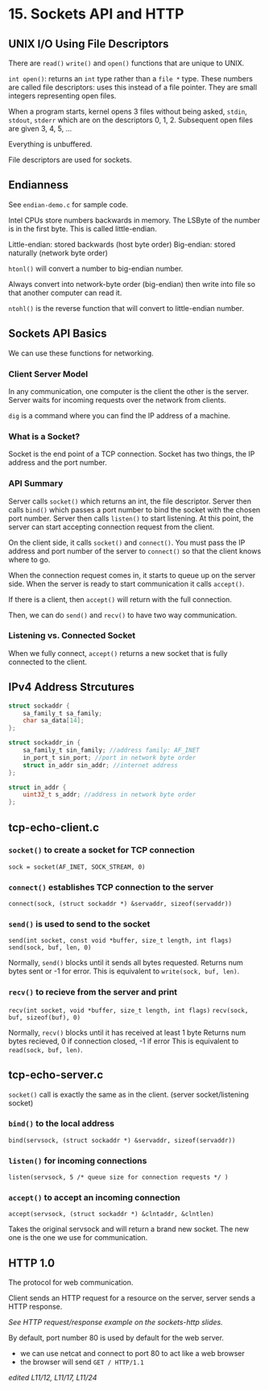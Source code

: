 # 15. Sockets API and HTTP

## UNIX I/O Using File Descriptors

There are `read()` `write()` and `open()` functions that are unique to UNIX. 

`int open()`: returns an `int` type rather than a `file *` type.
These numbers are called file descriptors: uses this instead of a file pointer. They are small integers representing open files.

When a program starts, kernel opens 3 files without being asked, `stdin`, `stdout`, `stderr` which are on the descriptors 0, 1, 2.
Subsequent open files are given 3, 4, 5, ...

Everything is unbuffered.

File descriptors are used for sockets.

## Endianness

See `endian-demo.c` for sample code.

Intel CPUs store numbers backwards in memory. The LSByte of the number is in the first byte.
This is called little-endian.

Little-endian: stored backwards (host byte order)
Big-endian: stored naturally (network byte order)

`htonl()` will convert a number to big-endian number.

Always convert into network-byte order (big-endian) then write into file so that another computer can read it. 

`ntohl()` is the reverse function that will convert to little-endian number. 

## Sockets API Basics

We can use these functions for networking.

### Client Server Model

In any communication, one computer is the client the other is the server.
Server waits for incoming requests over the network from clients. 

`dig` is a command where you can find the IP address of a machine.

### What is a Socket?

Socket is the end point of a TCP connection.
Socket has two things, the IP address and the port number.

### API Summary

Server calls `socket()` which returns an int, the file descriptor.
Server then calls `bind()` which passes a port number to bind the socket with the chosen port number.
Server then calls `listen()` to start listening.
At this point, the server can start accepting connection request from the client.

On the client side, it calls `socket()` and `connect()`.
You must pass the IP address and port number of the server to `connect()` so that the client knows where to go.

When the connection request comes in, it starts to queue up on the server side. When the server is ready to start communication it calls `accept()`. 

If there is a client, then `accept()` will return with the full connection.

Then, we can do `send()` and `recv()` to have two way communication.

### Listening vs. Connected Socket

When we fully connect, `accept()` returns a new socket that is fully connected to the client.

## IPv4 Address Strcutures

```C
struct sockaddr {
    sa_family_t sa_family;
    char sa_data[14];
};

struct sockaddr_in {
    sa_family_t sin_family; //address family: AF_INET
    in_port_t sin_port; //port in network byte order
    struct in_addr sin_addr; //internet address
};

struct in_addr {
    uint32_t s_addr; //address in network byte order
};
```

## tcp-echo-client.c

### `socket()` to create a socket for TCP connection

`sock = socket(AF_INET, SOCK_STREAM, 0)`

### `connect()` establishes TCP connection to the server

`connect(sock, (struct sockaddr *) &servaddr, sizeof(servaddr))`

### `send()` is used to send to the socket

`send(int socket, const void *buffer, size_t length, int flags)`
`send(sock, buf, len, 0)`

Normally, `send()` blocks until it sends all bytes requested.
Returns num bytes sent or -1 for error.
This is equivalent to `write(sock, buf, len)`.

### `recv()` to recieve from the server and print

`recv(int socket, void *buffer, size_t length, int flags)`
`recv(sock, buf, sizeof(buf), 0)`

Normally, `recv()` blocks until it has received at least 1 byte
Returns num bytes recieved, 0 if connection closed, -1 if error
This is equivalent to `read(sock, buf, len)`.

## tcp-echo-server.c

`socket()` call is exactly the same as in the client. (server socket/listening socket)

### `bind()` to the local address

`bind(servsock, (struct sockaddr *) &servaddr, sizeof(servaddr))`

### `listen()` for incoming connections

`listen(servsock, 5 /* queue size for connection requests */ )`

### `accept()` to accept an incoming connection

`accept(servsock, (struct sockaddr *) &clntaddr, &clntlen)`

Takes the original servsock and will return a brand new socket.
The new one is the one we use for communication.

## HTTP 1.0

The protocol for web communication. 

Client sends an HTTP request for a resource on the server, server sends a HTTP response.

*See HTTP request/response example on the sockets-http slides.*

By default, port number 80 is used by default for the web server.
- we can use netcat and connect to port 80 to act like a web browser
- the browser will send `GET / HTTP/1.1`

*edited L11/12, L11/17, L11/24*
